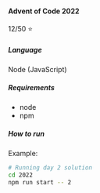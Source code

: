 #### Advent of Code 2022 
12/50 :star:
##### Language
Node (JavaScript)


##### Requirements
- node
- npm

##### How to run
Example:
```bash
# Running day 2 solution
cd 2022
npm run start -- 2
```